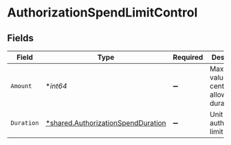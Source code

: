 # AuthorizationSpendLimitControl


## Fields

| Field                                                                                   | Type                                                                                    | Required                                                                                | Description                                                                             | Example                                                                                 |
| --------------------------------------------------------------------------------------- | --------------------------------------------------------------------------------------- | --------------------------------------------------------------------------------------- | --------------------------------------------------------------------------------------- | --------------------------------------------------------------------------------------- |
| `Amount`                                                                                | **int64*                                                                                | :heavy_minus_sign:                                                                      | Maximum value in cents allowed per duration                                             | 10000                                                                                   |
| `Duration`                                                                              | [*shared.AuthorizationSpendDuration](../../models/shared/authorizationspendduration.md) | :heavy_minus_sign:                                                                      | Unit of authorization limit control                                                     |                                                                                         |